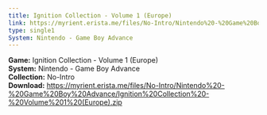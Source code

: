 ```yaml
---
title: Ignition Collection - Volume 1 (Europe)
link: https://myrient.erista.me/files/No-Intro/Nintendo%20-%20Game%20Boy%20Advance/Ignition%20Collection%20-%20Volume%201%20(Europe).zip
type: single1
System: Nintendo - Game Boy Advance
---
```

<b>Game:</b> Ignition Collection - Volume 1 (Europe)<br>
<b>System:</b> Nintendo - Game Boy Advance<br>
<b>Collection:</b> No-Intro<br>
<b>Download:</b> https://myrient.erista.me/files/No-Intro/Nintendo%20-%20Game%20Boy%20Advance/Ignition%20Collection%20-%20Volume%201%20(Europe).zip